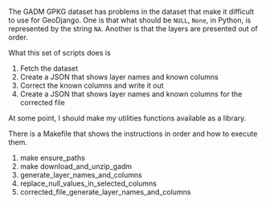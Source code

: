 The GADM GPKG dataset has problems in the dataset that make it difficult to use for GeoDjango. One is that what should be `NULL`, `None`, in Python, is represented by the string `NA`.  Another is that the layers are presented out of order.

What this set of scripts does is 

1. Fetch the dataset
2. Create a JSON that shows layer names and known columns
3. Correct the known columns and write it out
4. Create a JSON that shows layer names and known columns for the corrected file

At some point, I should make my utilities functions available as a library. 

There is a Makefile that shows the instructions in order and how to execute them.

1. make ensure_paths
2. make download_and_unzip_gadm
3. generate_layer_names_and_columns
4. replace_null_values_in_selected_columns
5. corrected_file_generate_layer_names_and_columns